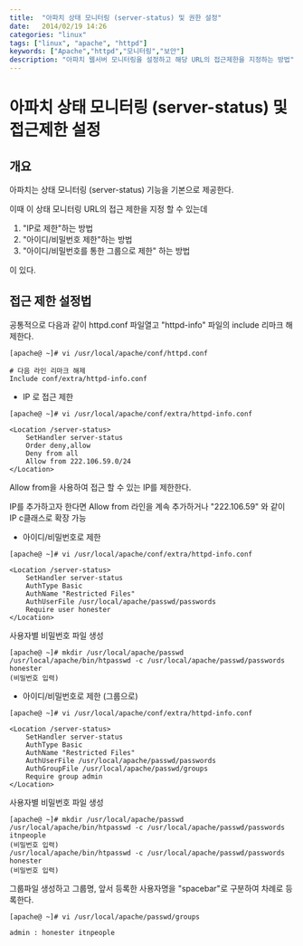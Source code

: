 ```yaml
---
title:  "아파치 상태 모니터링 (server-status) 및 권한 설정"
date:   2014/02/19 14:26
categories: "linux"
tags: ["linux", "apache", "httpd"]
keywords: ["Apache","httpd","모니터링","보안"]
description: "아파치 웹서버 모니터링을 설정하고 해당 URL의 접근제한을 지정하는 방법"
---
```


# 아파치 상태 모니터링 (server-status) 및 접근제한 설정


## 개요
아파치는 상태 모니터링 (server-status) 기능을 기본으로 제공한다.

이때 이 상태 모니터링 URL의 접근 제한을 지정 할 수 있는데

1. "IP로 제한"하는 방법
1. "아이디/비밀번호 제한"하는 방법
1. "아이디/비밀번호를 통한 그룹으로 제한" 하는 방법

이 있다.

## 접근 제한 설정법

공통적으로 다음과 같이 httpd.conf 파일열고 "httpd-info" 파일의 include 리마크 해제한다.

```
[apache@ ~]# vi /usr/local/apache/conf/httpd.conf
```

```
# 다음 라인 리마크 해제
Include conf/extra/httpd-info.conf	
```

- IP 로 접근 제한

```
[apache@ ~]# vi /usr/local/apache/conf/extra/httpd-info.conf	
```

```
<Location /server-status>
	SetHandler server-status
	Order deny,allow
	Deny from all
	Allow from 222.106.59.0/24
</Location>	
```

  Allow from을 사용하여 접근 할 수 있는 IP를 제한한다.

  IP를 추가하고자 한다면 Allow from 라인을 계속 추가하거나 "222.106.59" 와 같이 IP c클래스로 확장 가능

- 아이디/비밀번호로 제한

```
[apache@ ~]# vi /usr/local/apache/conf/extra/httpd-info.conf
```

```
<Location /server-status>
	SetHandler server-status
	AuthType Basic
	AuthName "Restricted Files"
	AuthUserFile /usr/local/apache/passwd/passwords
	Require user honester
</Location>	
```

사용자별 비밀번호	파일 생성

```
[apache@ ~]# mkdir /usr/local/apache/passwd
/usr/local/apache/bin/htpasswd -c /usr/local/apache/passwd/passwords honester
(비밀번호 입력)	
```

- 아이디/비밀번호로 제한 (그룹으로)

```
[apache@ ~]# vi /usr/local/apache/conf/extra/httpd-info.conf	
```

```
<Location /server-status>
	SetHandler server-status
	AuthType Basic
	AuthName "Restricted Files"
	AuthUserFile /usr/local/apache/passwd/passwords
	AuthGroupFile /usr/local/apache/passwd/groups
	Require group admin
</Location>
```

사용자별 비밀번호	파일 생성

```
[apache@ ~]# mkdir /usr/local/apache/passwd
/usr/local/apache/bin/htpasswd -c /usr/local/apache/passwd/passwords itnpeople
(비밀번호 입력)
/usr/local/apache/bin/htpasswd -c /usr/local/apache/passwd/passwords honester
(비밀번호 입력)	
```

그룹파일 생성하고 그룹명, 앞서 등록한 사용자명을 "spacebar"로 구분하여 차례로 등록한다.

```
[apache@ ~]# vi /usr/local/apache/passwd/groups	
```

```
admin : honester itnpeople	
```
